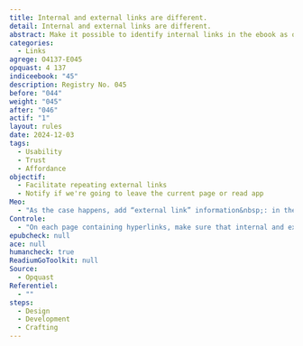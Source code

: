 ```yaml
---
title: Internal and external links are different.
detail: Internal and external links are different.
abstract: Make it possible to identify internal links in the ebook as opposed to those opening a page in a browser.
categories:
  - Links
agrege: O4137-E045
opquast: 4 137
indiceebook: "45"
description: Registry No. 045
before: "044"
weight: "045"
after: "046"
actif: "1"
layout: rules
date: 2024-12-03
tags:
  - Usability
  - Trust
  - Affordance
objectif:
  - Facilitate repeating external links
  - Notify if we're going to leave the current page or read app
Meo:
  - "As the case happens, add “external link” information&nbsp;: in the link label and / or; via a CSS icon associated with the external link."
Controle:
  - "On each page containing hyperlinks, make sure that internal and external links are differenced by means of a text mention or an icoene. "
epubcheck: null
ace: null
humancheck: true
ReadiumGoToolkit: null
Source:
  - Opquast
Referentiel:
  - ""
steps:
  - Design
  - Development
  - Crafting
---
```

